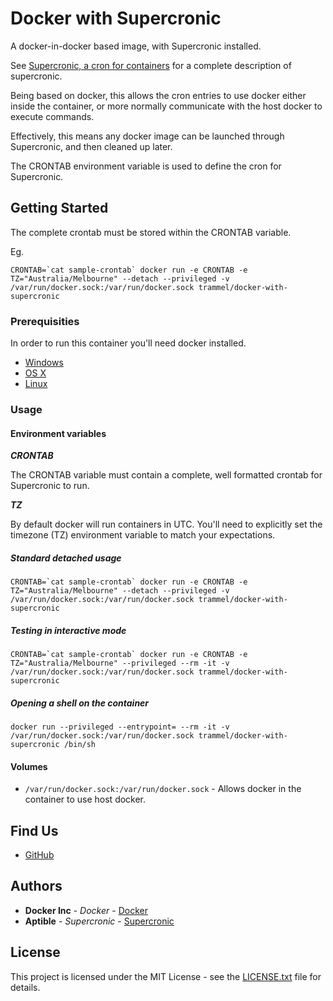 # Docker with Supercronic

A docker-in-docker based image, with Supercronic installed.

See [Supercronic, a cron for containers](https://github.com/aptible/supercronic) for a complete description of supercronic.

Being based on docker, this allows the cron entries to use docker either inside the container, or more normally communicate with the host docker to execute commands.

Effectively, this means any docker image can be launched through Supercronic, and then cleaned up later.

The CRONTAB environment variable is used to define the cron for Supercronic.

## Getting Started

The complete crontab must be stored within the CRONTAB variable.

Eg.

```shell
CRONTAB=`cat sample-crontab` docker run -e CRONTAB -e TZ="Australia/Melbourne" --detach --privileged -v /var/run/docker.sock:/var/run/docker.sock trammel/docker-with-supercronic
```

### Prerequisities

In order to run this container you'll need docker installed.

* [Windows](https://docs.docker.com/windows/started)
* [OS X](https://docs.docker.com/mac/started/)
* [Linux](https://docs.docker.com/linux/started/)

### Usage

#### Environment variables

***CRONTAB***

The CRONTAB variable must contain a complete, well formatted crontab for Supercronic to run.

***TZ***

By default docker will run containers in UTC. You'll need to explicitly set the timezone (TZ) environment variable to match your expectations.

##### Standard detached usage

```shell
CRONTAB=`cat sample-crontab` docker run -e CRONTAB -e TZ="Australia/Melbourne" --detach --privileged -v /var/run/docker.sock:/var/run/docker.sock trammel/docker-with-supercronic
```

##### Testing in interactive mode

```shell
CRONTAB=`cat sample-crontab` docker run -e CRONTAB -e TZ="Australia/Melbourne" --privileged --rm -it -v /var/run/docker.sock:/var/run/docker.sock trammel/docker-with-supercronic
```

##### Opening a shell on the container

```shell
docker run --privileged --entrypoint= --rm -it -v /var/run/docker.sock:/var/run/docker.sock trammel/docker-with-supercronic /bin/sh
```

#### Volumes

*  `/var/run/docker.sock:/var/run/docker.sock` - Allows docker in the container to use host docker.

## Find Us

* [GitHub](https://github.com/trammel/docker-with-supercronic)

## Authors

* **Docker Inc** - *Docker* - [Docker](https://hub.docker.com/_/docker/)
* **Aptible** - *Supercronic* - [Supercronic](https://github.com/aptible/supercronic)

## License

This project is licensed under the MIT License - see the [LICENSE.txt](LICENSE.txt) file for details.
